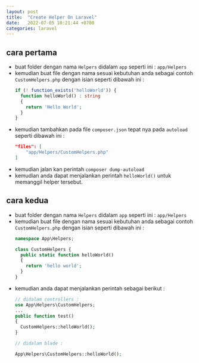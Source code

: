 ```yaml
---
layout: post
title:  "Create Helper On Laravel"
date:   2022-07-05 10:21:44 +0700
categories: laravel
---
```

## cara pertama
- buat folder dengan nama `Helpers` didalam `app` seperti ini : `app/Helpers`
- kemudian buat file dengan nama sesuai kebutuhan anda sebagai contoh `CustomHelpers.php` dengan isian seperti dibawah ini :
  ```php
  if (! function_exists('helloWorld')) {
    function helloWorld() : string
    {
      return 'Hello World';
    }
  }
  ```
- kemudian tambahkan pada file `composer.json` tepat nya pada `autoload` seperti dibawah ini : 
  ```json
  "files": [
      "app/Helpers/CustomHelpers.php"
  ]
  ```
- kemudian jalan kan perintah `composer dump-autoload`
- kemudian anda dapat menjalankan perintah `helloWorld()` untuk memanggil helper tersebut.

## cara kedua
- buat folder dengan nama `Helpers` didalam `app` seperti ini : `app/Helpers`
- kemudian buat file dengan nama sesuai kebutuhan anda sebagai contoh `CustomHelpers.php` dengan isian seperti dibawah ini :
  ```php
  namespace App\Helpers;
  
  class CustomHelpers {
    public static function helloWorld()
    {
      return 'hello world';
    }
  }
  ```
- kemudian anda dapat menjalankan perintah sebagai berikut :
  ```php
  // didalam controllers :
  use App\Helpers\CustomHelpers;
  ...
  public function test()
  {
    CustomHelpers::helloWorld();
  }

  // didalam blade :

  App\Helpers\CustomHelpers::helloWorld();

  ```



